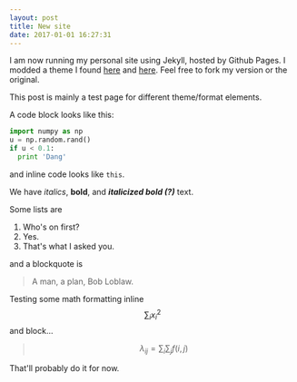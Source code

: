 ```yaml
---
layout: post
title: New site
date: 2017-01-01 16:27:31
---
```


I am now running my personal site using Jekyll, hosted by Github Pages.  I modded a theme I found [here](https://github.com/muan/muan.github.com/releases) and [here](https://github.com/muan/jekyll-wardrobe).  Feel free to fork my version or the original.

This post is mainly a test page for different theme/format elements.

A code block looks like this:

```python
import numpy as np
u = np.random.rand()
if u < 0.1:
  print 'Dang'
```

and inline code looks like `this`.

We have *italics*, **bold**, and ***italicized bold (?)*** text.

Some lists are

1. Who's on first?
2. Yes.
3. That's what I asked you.

and a blockquote is

> A man, a plan, Bob Loblaw.

Testing some math formatting inline $$\sum_i x_i^2$$ and block...

> $$\lambda_{ij} = \sum_i \sum_j f(i,j)$$

That'll probably do it for now.
